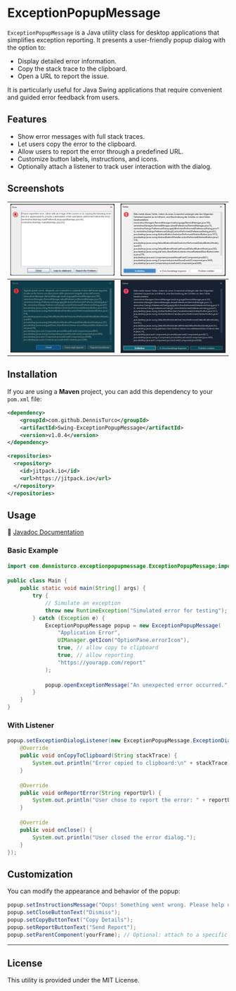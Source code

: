 # ExceptionPopupMessage

`ExceptionPopupMessage` is a Java utility class for desktop applications that simplifies exception reporting. It presents a user-friendly popup dialog with the option to:

- Display detailed error information.
- Copy the stack trace to the clipboard.
- Open a URL to report the issue.

It is particularly useful for Java Swing applications that require convenient and guided error feedback from users.

## Features

- Show error messages with full stack traces.
- Let users copy the error to the clipboard.
- Allow users to report the error through a predefined URL.
- Customize button labels, instructions, and icons.
- Optionally attach a listener to track user interaction with the dialog.

## Screenshots
| ![](./imgs/screen1.png) | ![](./imgs/screen2.png) |
| ------------------------ | ------------------------ |
| ![](./imgs/screen3.png) | ![](./imgs/screen4.png) |

## Installation
If you are using a **Maven** project, you can add this dependency to your `pom.xml` file:
```xml
<dependency>
    <groupId>com.github.DennisTurco</groupId>
    <artifactId>Swing-ExceptionPopupMessage</artifactId>
    <version>v1.0.4</version>
</dependency>
```
```xml
<repositories>
  <repository>
    <id>jitpack.io</id>
    <url>https://jitpack.io</url>
  </repository>
</repositories>
```

## Usage
📘 [Javadoc Documentation](https://dennisturco.github.io/Swing-ExceptionPopupMessage/com/dennisturco/exceptionpopupmessage/package-summary.html)


### Basic Example

```java
import com.dennisturco.exceptionpopupmessage.ExceptionPopupMessage;import javax.swing.*;

public class Main {
    public static void main(String[] args) {
        try {
            // Simulate an exception
            throw new RuntimeException("Simulated error for testing");
        } catch (Exception e) {
            ExceptionPopupMessage popup = new ExceptionPopupMessage(
                "Application Error",
                UIManager.getIcon("OptionPane.errorIcon"),
                true, // allow copy to clipboard
                true, // allow reporting
                "https://yourapp.com/report"
            );

            popup.openExceptionMessage("An unexpected error occurred.", e);
        }
    }
}
```

### With Listener

```java
popup.setExceptionDialogListener(new ExceptionPopupMessage.ExceptionDialogListener() {
    @Override
    public void onCopyToClipboard(String stackTrace) {
        System.out.println("Error copied to clipboard:\n" + stackTrace);
    }

    @Override
    public void onReportError(String reportUrl) {
        System.out.println("User chose to report the error: " + reportUrl);
    }

    @Override
    public void onClose() {
        System.out.println("User closed the error dialog.");
    }
});
```


## Customization

You can modify the appearance and behavior of the popup:

```java
popup.setInstructionsMessage("Oops! Something went wrong. Please help us fix it.");
popup.setCloseButtonText("Dismiss");
popup.setCopyButtonText("Copy Details");
popup.setReportButtonText("Send Report");
popup.setParentComponent(yourFrame); // Optional: attach to a specific parent window
```

---

## License

This utility is provided under the MIT License.